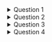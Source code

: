 





<details><summary>Question 1</summary>
    
## Question 1
Does discount amount have a statistically significant effect on the quantity of a product in an order? If so, at what level(s) of discount?

Null Hypothosis: Discount does not affect quantity of product ordered
Alternative Hypthosis: Discount does effect the quantity of product ordered
Alpha: .05
### Results
We can reject the null hypothosis only with discounts of .01-.06, .15, .2 and .25 while with a 10% discount we can not reject the null hypothosis that it is not better then not having a discount
### Recommendations
I can recommend using .05%, .15%, .2% and .25% as discount amounts to try and drive sales.
.05% discounts have a smaller but still statistically significant effect, while .15-.25% discounts have a bigger effect.
I would also suggest further work looking into 10% discounts to see if more can be found out about it
</details>
  
<details><summary>Question 2</summary>
    
## Question 2
Which product sells the best per order? Also which are the top 5 products sold per order?

H0 = all quantity of each product sold per order, means are equal
Ha = all quantity of each product sold per order, means are not equal
alpha = .05
### Results
The only one that seems to be better then the others with a power signifigance over 80 is the product number 60, which as can be seen below has the highest total ordered and the highest mean per order.
16 and 31 may also be good ones, the power on them is in the 70's, the signifigance is all with at least 95% signifigance
### Recommendations
I would suggest the company focus on 60,16 and 31 as they seem to be the best preforming

I also would suggest further work in looking into the other products on these 2 lists as well

<img src='https://github.com/lraichik/dsc-mod-3-project-online-ds-ft-051319/blob/master/Best_mean_quantity.jpg'>

</details>
  
<details><summary>Question 3</summary>
    
## Question 3
Are any categories changing in sales from month to month?

H0 = each category sold same quantity’s per month
Ha = each category sold different quantity’s per month
alpha = .05
### Results
It appears p1, p3, p4 and p8 are the ones that have the most positive change, this also shows on the graph below as the 4 that have a more positive rate of change

<img src='https://github.com/lraichik/dsc-mod-3-project-online-ds-ft-051319/blob/master/cat_graph.jpg'>

### Recommendations
I would suggest focusing on seeing what other products can be sold in categories 1,3,4,8 and at the same time try to get better at selling in the other categories 2,5,6,7

</details>
  
<details><summary>Question 4</summary>
    
## Question 4
Which employees sell the most, by dollar amount?

HO = All employees mean per sale is the same
Ha = Employees mean per sale is different
Alpha = .05
### Results
There does not seem to be a best employee based on the p-values and the power levels as well as the small effect sizes.

### Recommendations
There does not seem to be a best employee based on the p-values and the power levels as well as the small effect sizes.
This is even though the prior ANOVA test showed that they do have differeneces in means.
I can not make any recommendations based on this information except to try and do further work into this with a different testing method as there seems to be differences that I may not have been able to figure out with hypothosis testing.

</details>
